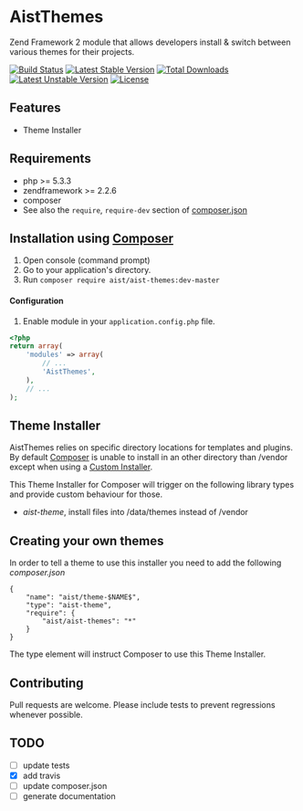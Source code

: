 AistThemes
==========

Zend Framework 2 module that allows developers install &amp; switch between various themes for their projects.

[![Build Status](https://travis-ci.org/Aist-Internet-Technologies/AistThemes.svg?branch=master)](https://travis-ci.org/Aist-Internet-Technologies/AistThemes) [![Latest Stable Version](https://poser.pugx.org/aist/aist-themes/v/stable.png)](https://packagist.org/packages/aist/aist-themes) [![Total Downloads](https://poser.pugx.org/aist/aist-themes/downloads.png)](https://packagist.org/packages/aist/aist-themes) [![Latest Unstable Version](https://poser.pugx.org/aist/aist-themes/v/unstable.png)](https://packagist.org/packages/aist/aist-themes) [![License](https://poser.pugx.org/aist/aist-themes/license.png)](https://packagist.org/packages/aist/aist-themes)

## Features
 * Theme Installer

## Requirements
 * php >= 5.3.3
 * zendframework >= 2.2.6
 * composer
 * See also the `require`, `require-dev` section of [composer.json](composer.json)

## Installation using [Composer](http://getcomposer.org)
 1. Open console (command prompt)
 2. Go to your application's directory.
 3. Run `composer require aist/aist-themes:dev-master`

#### Configuration
1. Enable module in your `application.config.php` file.

```php
<?php
return array(
    'modules' => array(
        // ...
        'AistThemes',
    ),
    // ...
);
```

## Theme Installer
AistThemes relies on specific directory locations for templates and plugins.
By default [Composer](http://getcomposer.org) is unable to install in an other
directory than /vendor except when using a
[Custom Installer](http://getcomposer.org/doc/articles/custom-installers.md).

This Theme Installer for Composer will trigger on the following library types
and provide custom behaviour for those.

* *aist-theme*, install files into /data/themes instead of /vendor

## Creating your own themes
In order to tell a theme to use this installer you need to add the following
*composer.json*

```
{
    "name": "aist/theme-$NAME$",
    "type": "aist-theme",
    "require": {
        "aist/aist-themes": "*"
    }
}
```

The type element will instruct Composer to use this Theme Installer.

## Contributing
Pull requests are welcome. Please include tests to prevent regressions whenever
possible.

## TODO
- [ ] update tests
- [x] add travis
- [ ] update composer.json
- [ ] generate documentation
